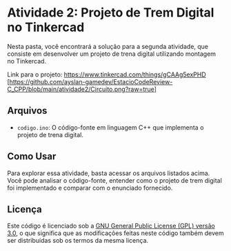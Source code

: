 # Atividade 2: Projeto de Trem Digital no Tinkercad

Nesta pasta, você encontrará a solução para a segunda atividade, que consiste em desenvolver um projeto de trena digital utilizando montagem no Tinkercad.

Link para o projeto: https://www.tinkercad.com/things/gCAAg5exPHD
[https://github.com/ayslan-gamedev/EstacioCodeReview-C_CPP/blob/main/atividade2/Circuito.png?raw=true]


## Arquivos
- `codigo.ino`: O código-fonte em linguagem C++ que implementa o projeto de trena digital.

## Como Usar

Para explorar essa atividade, basta acessar os arquivos listados acima. Você pode analisar o código-fonte, entender como o projeto de trem digital foi implementado e comparar com o enunciado fornecido.

## Licença

Este código é licenciado sob a [GNU General Public License (GPL) versão 3.0](LICENSE), o que significa que as modificações feitas neste código também devem ser distribuídas sob os termos da mesma licença.
